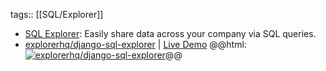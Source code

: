 tags:: [[SQL/Explorer]]

- [SQL Explorer](https://www.sqlexplorer.io/): Easily share data across your company via SQL queries.
- [explorerhq/django-sql-explorer](https://github.com/explorerhq/django-sql-explorer) | [Live Demo](https://demo.sqlexplorer.io/)
  @@html: <a href="https://github.com/explorerhq/django-sql-explorer/"><img src="https://github-readme-stats-astronomer.vercel.app/api/pin/?username=explorerhq&repo=django-sql-explorer&theme=tokyonight" alt="explorerhq/django-sql-explorer"/></a>@@